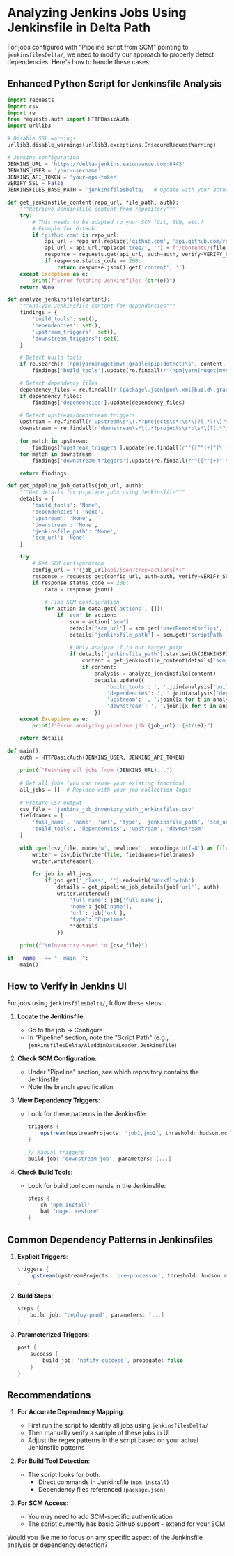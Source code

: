 # Analyzing Jenkins Jobs Using Jenkinsfile in Delta Path

For jobs configured with "Pipeline script from SCM" pointing to `jenkinsfilesDelta/`, we need to modify our approach to properly detect dependencies. Here's how to handle these cases:

## Enhanced Python Script for Jenkinsfile Analysis

```python
import requests
import csv
import re
from requests.auth import HTTPBasicAuth
import urllib3

# Disable SSL warnings
urllib3.disable_warnings(urllib3.exceptions.InsecureRequestWarning)

# Jenkins configuration
JENKINS_URL = 'https://delta-jenkins.eatonvance.com:8443'
JENKINS_USER = 'your-username'
JENKINS_API_TOKEN = 'your-api-token'
VERIFY_SSL = False
JENKINSFILES_BASE_PATH = 'jenkinsfilesDelta/'  # Update with your actual path

def get_jenkinsfile_content(repo_url, file_path, auth):
    """Retrieve Jenkinsfile content from repository"""
    try:
        # This needs to be adapted to your SCM (Git, SVN, etc.)
        # Example for GitHub:
        if 'github.com' in repo_url:
            api_url = repo_url.replace('github.com', 'api.github.com/repos')
            api_url = api_url.replace('tree/', '') + f"/contents/{file_path}"
            response = requests.get(api_url, auth=auth, verify=VERIFY_SSL)
            if response.status_code == 200:
                return response.json().get('content', '')
    except Exception as e:
        print(f"Error fetching Jenkinsfile: {str(e)}")
    return None

def analyze_jenkinsfile(content):
    """Analyze Jenkinsfile content for dependencies"""
    findings = {
        'build_tools': set(),
        'dependencies': set(),
        'upstream_triggers': set(),
        'downstream_triggers': set()
    }

    # Detect build tools
    if re.search(r'(npm|yarn|nuget|mvn|gradle|pip|dotnet)\s', content, re.IGNORECASE):
        findings['build_tools'].update(re.findall(r'(npm|yarn|nuget|mvn|gradle|pip|dotnet)\s', content, re.IGNORECASE))

    # Detect dependency files
    dependency_files = re.findall(r'(package\.json|pom\.xml|build\.gradle|requirements\.txt|\.csproj|\.nuspec)', content)
    if dependency_files:
        findings['dependencies'].update(dependency_files)

    # Detect upstream/downstream triggers
    upstream = re.findall(r'upstream\s*\(.*?projects\s*:\s*\[?(.*?)\]?\)', content, re.IGNORECASE)
    downstream = re.findall(r'downstream\s*\(.*?projects\s*:\s*\[?(.*?)\]?\)', content, re.IGNORECASE)
    
    for match in upstream:
        findings['upstream_triggers'].update(re.findall(r'"([^"]+)"|\'([^\']+)\'|\[([^\]]+)\]', match))
    for match in downstream:
        findings['downstream_triggers'].update(re.findall(r'"([^"]+)"|\'([^\']+)\'|\[([^\]]+)\]', match))

    return findings

def get_pipeline_job_details(job_url, auth):
    """Get details for pipeline jobs using Jenkinsfile"""
    details = {
        'build_tools': 'None',
        'dependencies': 'None',
        'upstream': 'None',
        'downstream': 'None',
        'jenkinsfile_path': 'None',
        'scm_url': 'None'
    }

    try:
        # Get SCM configuration
        config_url = f"{job_url}api/json?tree=actions[*]"
        response = requests.get(config_url, auth=auth, verify=VERIFY_SSL)
        if response.status_code == 200:
            data = response.json()
            
            # Find SCM configuration
            for action in data.get('actions', []):
                if 'scm' in action:
                    scm = action['scm']
                    details['scm_url'] = scm.get('userRemoteConfigs', [{}])[0].get('url', 'None')
                    details['jenkinsfile_path'] = scm.get('scriptPath', 'Jenkinsfile')
                    
                    # Only analyze if in our target path
                    if details['jenkinsfile_path'].startswith(JENKINSFILES_BASE_PATH):
                        content = get_jenkinsfile_content(details['scm_url'], details['jenkinsfile_path'], auth)
                        if content:
                            analysis = analyze_jenkinsfile(content)
                            details.update({
                                'build_tools': ', '.join(analysis['build_tools']) if analysis['build_tools'] else 'None',
                                'dependencies': ', '.join(analysis['dependencies']) if analysis['dependencies'] else 'None',
                                'upstream': ', '.join([x for t in analysis['upstream_triggers'] for x in t if x]) or 'None',
                                'downstream': ', '.join([x for t in analysis['downstream_triggers'] for x in t if x]) or 'None'
                            })
    except Exception as e:
        print(f"Error analyzing pipeline job {job_url}: {str(e)}")

    return details

def main():
    auth = HTTPBasicAuth(JENKINS_USER, JENKINS_API_TOKEN)
    
    print(f"Fetching all jobs from {JENKINS_URL}...")
    
    # Get all jobs (you can reuse your existing function)
    all_jobs = []  # Replace with your job collection logic
    
    # Prepare CSV output
    csv_file = 'jenkins_job_inventory_with_jenkinsfiles.csv'
    fieldnames = [
        'full_name', 'name', 'url', 'type', 'jenkinsfile_path', 'scm_url',
        'build_tools', 'dependencies', 'upstream', 'downstream'
    ]
    
    with open(csv_file, mode='w', newline='', encoding='utf-8') as file:
        writer = csv.DictWriter(file, fieldnames=fieldnames)
        writer.writeheader()
        
        for job in all_jobs:
            if job.get('_class', '').endswith('WorkflowJob'):
                details = get_pipeline_job_details(job['url'], auth)
                writer.writerow({
                    'full_name': job['full_name'],
                    'name': job['name'],
                    'url': job['url'],
                    'type': 'Pipeline',
                    **details
                })
    
    print(f"\nInventory saved to {csv_file}")

if __name__ == "__main__":
    main()
```

## How to Verify in Jenkins UI

For jobs using `jenkinsfilesDelta/`, follow these steps:

1. **Locate the Jenkinsfile**:
   - Go to the job → Configure
   - In "Pipeline" section, note the "Script Path" (e.g., `jenkinsfilesDelta/AladdinDataLoader.Jenkinsfile`)

2. **Check SCM Configuration**:
   - Under "Pipeline" section, see which repository contains the Jenkinsfile
   - Note the branch specification

3. **View Dependency Triggers**:
   - Look for these patterns in the Jenkinsfile:
     ```groovy
     triggers {
         upstream(upstreamProjects: 'job1,job2', threshold: hudson.model.Result.SUCCESS)
     }
     ```
     ```groovy
     // Manual triggers
     build job: 'downstream-job', parameters: [...]
     ```

4. **Check Build Tools**:
   - Look for build tool commands in the Jenkinsfile:
     ```groovy
     steps {
         sh 'npm install'
         bat 'nuget restore'
     }
     ```

## Common Dependency Patterns in Jenkinsfiles

1. **Explicit Triggers**:
   ```groovy
   triggers {
       upstream(upstreamProjects: 'pre-processor', threshold: hudson.model.Result.SUCCESS)
   }
   ```

2. **Build Steps**:
   ```groovy
   steps {
       build job: 'deploy-prod', parameters: [...]
   }
   ```

3. **Parameterized Triggers**:
   ```groovy
   post {
       success {
           build job: 'notify-success', propagate: false
       }
   }
   ```

## Recommendations

1. **For Accurate Dependency Mapping**:
   - First run the script to identify all jobs using `jenkinsfilesDelta/`
   - Then manually verify a sample of these jobs in UI
   - Adjust the regex patterns in the script based on your actual Jenkinsfile patterns

2. **For Build Tool Detection**:
   - The script looks for both:
     - Direct commands in Jenkinsfile (`npm install`)
     - Dependency files referenced (`package.json`)

3. **For SCM Access**:
   - You may need to add SCM-specific authentication
   - The script currently has basic GitHub support - extend for your SCM

Would you like me to focus on any specific aspect of the Jenkinsfile analysis or dependency detection?
